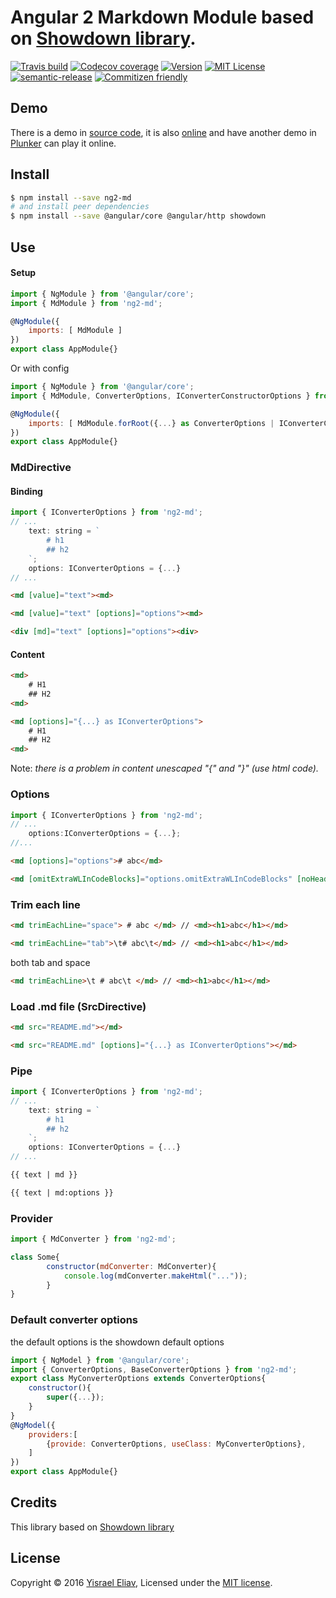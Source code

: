 # Angular 2 Markdown Module based on [Showdown library](https://github.com/showdownjs/showdown).
[![Travis build](https://travis-ci.org/yisraelx/ng2-md.svg?branch=master)](https://travis-ci.org/yisraelx/ng2-md)
[![Codecov coverage](https://codecov.io/github/yisraelx/ng2-md/coverage.svg?branch=master)](https://codecov.io/github/yisraelx/ng2-md)
[![Version](https://img.shields.io/npm/v/ng2-md.svg)](https://www.npmjs.com/package/ng2-md)
[![MIT License](https://img.shields.io/npm/l/ng2-md.svg)](https://github.com/yisraelx/ng2-md/blob/master/LICENSE)
[![semantic-release](https://img.shields.io/badge/%20%20%F0%9F%93%A6%F0%9F%9A%80-semantic--release-e10079.svg)](https://github.com/semantic-release/semantic-release)
[![Commitizen friendly](https://img.shields.io/badge/commitizen-friendly-brightgreen.svg)](http://commitizen.github.io/cz-cli/)

## Demo
There is a demo in [source code](https://github.com/yisraelx/ng2-md/blob/master/demo), it is also [online](http://yisraelx.github.io/ng2-md) and have another demo in [Plunker](https://plnkr.co/edit/0j8d9w) can play it online.

## Install
```bash
$ npm install --save ng2-md
# and install peer dependencies
$ npm install --save @angular/core @angular/http showdown
```

## Use
#### Setup
```javascript
import { NgModule } from '@angular/core';
import { MdModule } from 'ng2-md';

@NgModule({
    imports: [ MdModule ]
})
export class AppModule{}
```
Or with config
```javascript
import { NgModule } from '@angular/core';
import { MdModule, ConverterOptions, IConverterConstructorOptions } from 'ng2-md';

@NgModule({
    imports: [ MdModule.forRoot({...} as ConverterOptions | IConverterConstructorOptions) ]
})
export class AppModule{}
```
### MdDirective
#### Binding
```javascript
import { IConverterOptions } from 'ng2-md';
// ...
    text: string = `
        # h1
        ## h2
    `;
    options: IConverterOptions = {...}
// ...
```
```html
<md [value]="text"><md>
```
```html
<md [value]="text" [options]="options"><md>
```
```html
<div [md]="text" [options]="options"><div>
```
#### Content
```html
<md>
    # H1
    ## H2
<md>
```
```html
<md [options]="{...} as IConverterOptions">
    # H1
    ## H2
<md>
```
Note: _there is a problem in content unescaped "{" and "}" (use html code)._

### Options
```javascript
import { IConverterOptions } from 'ng2-md';
// ...
    options:IConverterOptions = {...};
//...
```
```html
<md [options]="options"># abc</md>
```
```html
<md [omitExtraWLInCodeBlocks]="options.omitExtraWLInCodeBlocks" [noHeaderId]="options.noHeaderId" [prefixHeaderId]="options.prefixHeaderId" [parseImgDimensions]="options.parseImgDimensions" [headerLevelStart]="options.headerLevelStart" [literalMidWordUnderscores]="options.literalMidWordUnderscores" [strikethrough]="options.strikethrough" [tables]="options.tables" [tablesHeaderId]="options.tablesHeaderId" [ghCodeBlocks]="options.ghCodeBlocks" [tasklists]="options.tasklists" [smoothLivePreview]="options.smoothLivePreview" [trimEachLine]="options.trimEachLine"># abc</md>
```
### Trim each line
```html
<md trimEachLine="space"> # abc </md> // <md><h1>abc</h1></md>
```
```html
<md trimEachLine="tab">\t# abc\t</md> // <md><h1>abc</h1></md>
```
both tab and space
```html
<md trimEachLine>\t # abc\t </md> // <md><h1>abc</h1></md>
```
### Load .md file (SrcDirective)
```html
<md src="README.md"></md>
```
```html
<md src="README.md" [options]="{...} as IConverterOptions"></md>
```

### Pipe
```javascript
import { IConverterOptions } from 'ng2-md';
// ...
    text: string = `
        # h1
        ## h2
    `;
    options: IConverterOptions = {...}
// ...
```
```html
{{ text | md }}
```
```html
{{ text | md:options }}
```

### Provider
```javascript
import { MdConverter } from 'ng2-md';

class Some{
        constructor(mdConverter: MdConverter){
            console.log(mdConverter.makeHtml("..."));
        }
}
```

### Default converter options 
the default options is the showdown default options
```javascript
import { NgModel } from '@angular/core';
import { ConverterOptions, BaseConverterOptions } from 'ng2-md';
export class MyConverterOptions extends ConverterOptions{
    constructor(){
        super({...});
    }
}
@NgModel({
    providers:[
        {provide: ConverterOptions, useClass: MyConverterOptions},
    ]
})
export class AppModule{}
```

## Credits
This library based on [Showdown library](https://github.com/showdownjs/showdown)

## License
Copyright © 2016 [Yisrael Eliav](https://github.com/yisraelx),
Licensed under the [MIT license](https://github.com/yisraelx/ng2-md/blob/master/LICENSE).
